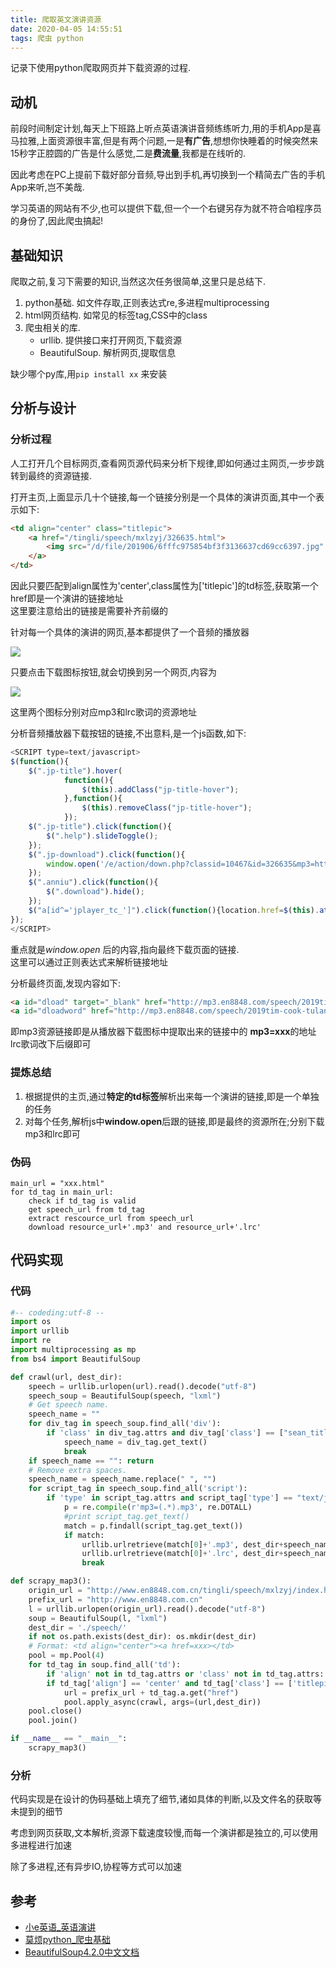 ```yaml
---
title: 爬取英文演讲资源
date: 2020-04-05 14:55:51
tags: 爬虫 python
---
```


记录下使用python爬取网页并下载资源的过程.

## 动机
前段时间制定计划,每天上下班路上听点英语演讲音频练练听力,用的手机App是喜马拉雅,上面资源很丰富,但是有两个问题,一是**有广告**,想想你快睡着的时候突然来15秒字正腔圆的广告是什么感觉,二是**费流量**,我都是在线听的.  

因此考虑在PC上提前下载好部分音频,导出到手机,再切换到一个精简去广告的手机App来听,岂不美哉.  

学习英语的网站有不少,也可以提供下载,但一个一个右键另存为就不符合咱程序员的身份了,因此爬虫搞起!

## 基础知识
爬取之前,复习下需要的知识,当然这次任务很简单,这里只是总结下.  

1. python基础. 如文件存取,正则表达式re,多进程multiprocessing
2. html网页结构. 如常见的标签tag,CSS中的class
3. 爬虫相关的库.
   * urllib. 提供接口来打开网页,下载资源
   * BeautifulSoup. 解析网页,提取信息

缺少哪个py库,用`pip install xx` 来安装

## 分析与设计

### 分析过程
人工打开几个目标网页,查看网页源代码来分析下规律,即如何通过主网页,一步步跳转到最终的资源链接.  

打开主页,上面显示几十个链接,每一个链接分别是一个具体的演讲页面,其中一个表示如下:
```html
<td align="center" class="titlepic">
    <a href="/tingli/speech/mxlzyj/326635.html">
        <img src="/d/file/201906/6fffc975854bf3f3136637cd69cc6397.jpg" alt="库克杜兰大学演讲：勇于尝试 敢于做先行者(全文)" width="145" height="125" border="0" />
    </a>
</td>
```
因此只要匹配到align属性为'center',class属性为['titlepic']的td标签,获取第一个href即是一个演讲的链接地址  
这里要注意给出的链接是需要补齐前缀的

针对每一个具体的演讲的网页,基本都提供了一个音频的播放器

![](/images/scrapy_mp3/speech_player.png)

只要点击下载图标按钮,就会切换到另一个网页,内容为

![](/images/scrapy_mp3/download_icon.png)

这里两个图标分别对应mp3和lrc歌词的资源地址

分析音频播放器下载按钮的链接,不出意料,是一个js函数,如下:
```js
<SCRIPT type=text/javascript>
$(function(){
    $(".jp-title").hover(
            function(){
                $(this).addClass("jp-title-hover");
            },function(){
                $(this).removeClass("jp-title-hover");
            });
    $(".jp-title").click(function(){
        $(".help").slideToggle();
    });
    $(".jp-download").click(function(){
        window.open('/e/action/down.php?classid=10467&id=326635&mp3=http://mp3.en8848.com/speech/2019tim-cook-tulane.mp3') ;
    });
    $(".anniu").click(function(){
        $(".download").hide();
    });
    $("a[id^='jplayer_tc_']").click(function(){location.href=$(this).attr('href')});
});
</SCRIPT>
```
重点就是*window.open* 后的内容,指向最终下载页面的链接.  
这里可以通过正则表达式来解析链接地址

分析最终页面,发现内容如下:
```html
<a id="dload" target="_blank" href="http://mp3.en8848.com/speech/2019tim-cook-tulane.mp3" class="download"></a>
<a id="dloadword" href="http://mp3.en8848.com/speech/2019tim-cook-tulane.lrc" class="download"></a>
```

即mp3资源链接即是从播放器下载图标中提取出来的链接中的 **mp3=xxx**的地址  
lrc歌词改下后缀即可

### 提炼总结
1. 根据提供的主页,通过**特定的td标签**解析出来每一个演讲的链接,即是一个单独的任务
2. 对每个任务,解析js中**window.open**后跟的链接,即是最终的资源所在;分别下载mp3和lrc即可

### 伪码

```text
main_url = "xxx.html"
for td_tag in main_url:
    check if td_tag is valid
    get speech_url from td_tag
    extract rescource_url from speech_url
    download resource_url+'.mp3' and resource_url+'.lrc'
```

## 代码实现

### 代码

```py
#-- codeding:utf-8 --
import os
import urllib
import re
import multiprocessing as mp
from bs4 import BeautifulSoup

def crawl(url, dest_dir):
    speech = urllib.urlopen(url).read().decode("utf-8")
    speech_soup = BeautifulSoup(speech, "lxml")
    # Get speech name.
    speech_name = ""
    for div_tag in speech_soup.find_all('div'):
        if 'class' in div_tag.attrs and div_tag['class'] == ["sean_title"]:
            speech_name = div_tag.get_text()
            break
    if speech_name == "": return
    # Remove extra spaces.
    speech_name = speech_name.replace(" ", "")
    for script_tag in speech_soup.find_all('script'):
        if 'type' in script_tag.attrs and script_tag['type'] == "text/javascript":
            p = re.compile(r'mp3=(.*).mp3', re.DOTALL)
            #print script_tag.get_text()
            match = p.findall(script_tag.get_text())
            if match:
                urllib.urlretrieve(match[0]+'.mp3', dest_dir+speech_name+'.mp3')
                urllib.urlretrieve(match[0]+'.lrc', dest_dir+speech_name+'.lrc')
                break

def scrapy_map3():
    origin_url = "http://www.en8848.com.cn/tingli/speech/mxlzyj/index.html"
    prefix_url = "http://www.en8848.com.cn"
    l = urllib.urlopen(origin_url).read().decode("utf-8")
    soup = BeautifulSoup(l, "lxml")
    dest_dir = './speech/'
    if not os.path.exists(dest_dir): os.mkdir(dest_dir)
    # Format: <td align="center"><a href=xxx></td>
    pool = mp.Pool(4)
    for td_tag in soup.find_all('td'):
        if 'align' not in td_tag.attrs or 'class' not in td_tag.attrs: continue
        if td_tag['align'] == 'center' and td_tag['class'] == ['titlepic']:
            url = prefix_url + td_tag.a.get("href")
            pool.apply_async(crawl, args=(url,dest_dir))
    pool.close()
    pool.join()

if __name__ == "__main__":
    scrapy_map3()
```

### 分析

代码实现是在设计的伪码基础上填充了细节,诸如具体的判断,以及文件名的获取等未提到的细节

考虑到网页获取,文本解析,资源下载速度较慢,而每一个演讲都是独立的,可以使用多进程进行加速

除了多进程,还有异步IO,协程等方式可以加速

## 参考

* [小e英语_英语演讲](http://www.en8848.com.cn/tingli/speech/mxlzyj/index.html)
* [莫烦python_爬虫基础](https://morvanzhou.github.io/tutorials/data-manipulation/scraping/)
* [BeautifulSoup4.2.0中文文档](https://www.crummy.com/software/BeautifulSoup/bs4/doc/index.zh.html)


